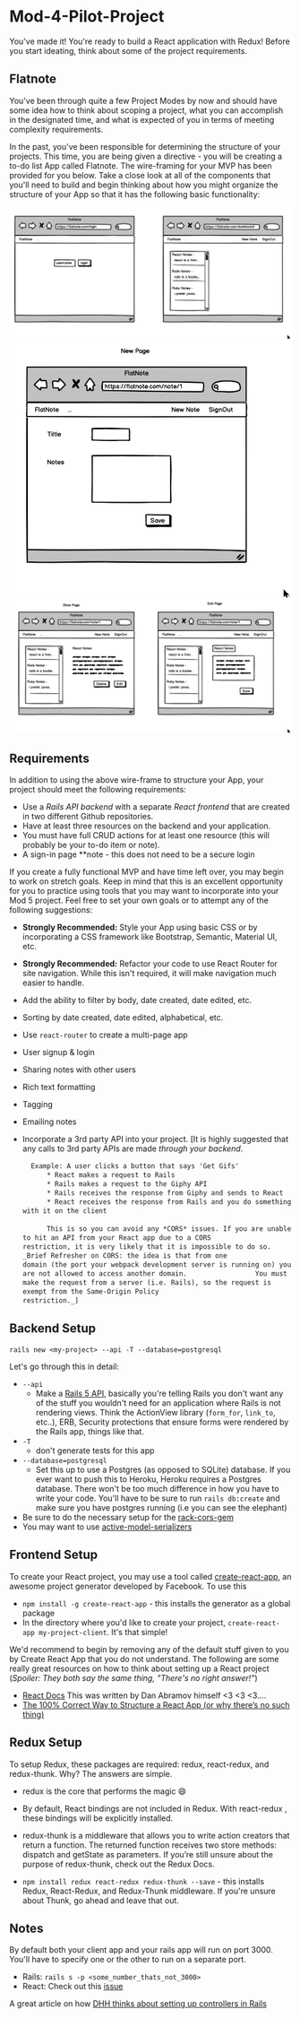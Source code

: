 # Mod-4-Pilot-Project 

You've made it! You're ready to build a React application with Redux! Before you start ideating, think about some of the project requirements. 

## Flatnote

You've been through quite a few Project Modes by now and should have some idea how to think about scoping a project, what you can accomplish in the designated time, and what is expected of you in terms of meeting complexity requirements.

In the past, you've been responsible for determining the structure of your projects. This time, you are being given a directive - you will be creating a to-do list App called Flatnote. The wire-framing for your MVP has been provided for you below. Take a close look at all of the components that you'll need to build and begin thinking about how you might organize the structure of your App so that it has the following basic functionality:


![wire-frame](Login_Home.png)
![new-note](New_note.png)
![show](Show_edit.png)

## Requirements

In addition to using the above wire-frame to structure your App, your project should meet the following requirements:

- Use a _Rails API backend_ with a separate _React frontend_ that are created in two different Github repositories.
- Have at least three resources on the backend and your application. 
- You must have full CRUD actions for at least one resource (this will probably be your to-do item or note).
- A sign-in page **note - this does not need to be a secure login 


If you create a fully functional MVP and have time left over, you may begin to work on stretch goals. Keep in mind that this is an excellent opportunity for you to practice using tools that you may want to incorporate into your Mod 5 project. Feel free to set your own goals or to attempt any of the following suggestions:

- **Strongly Recommended:** Style your App using basic CSS or by incorporating a CSS framework like Bootstrap, Semantic, Material UI, etc.
- **Strongly Recommended:** Refactor your code to use React Router for site navigation. While this isn't required, it will make navigation much easier to handle.
- Add the ability to filter by body, date created, date edited, etc.
- Sorting by date created, date edited, alphabetical, etc.
- Use `react-router` to create a multi-page app
- User signup & login
- Sharing notes with other users
- Rich text formatting
- Tagging
- Emailing notes
- Incorporate a 3rd party API into your project.
      [It is highly suggested that any calls to 3rd party APIs are made _through your backend_.

        Example: A user clicks a button that says 'Get Gifs'
            * React makes a request to Rails
            * Rails makes a request to the Giphy API
            * Rails receives the response from Giphy and sends to React
            * React receives the response from Rails and you do something with it on the client

            This is so you can avoid any *CORS* issues. If you are unable to hit an API from your React app due to a CORS                 restriction, it is very likely that it is impossible to do so. _Brief Refresher on CORS: the idea is that from one              domain (the port your webpack development server is running on) you are not allowed to access another domain.                 You must make the request from a server (i.e. Rails), so the request is exempt from the Same-Origin Policy                      restriction._]
            
       


## Backend Setup
```
rails new <my-project> --api -T --database=postgresql
```

Let's go through this in detail:

* `--api`
  *  Make a [Rails 5 API](http://edgeguides.rubyonrails.org/api_app.html), basically you're telling Rails you don't want any of the stuff you wouldn't need for an application where Rails is not rendering views. Think the ActionView library (`form_for`, `link_to`, etc..), ERB, Security protections that ensure forms were rendered by the Rails app, things like that.
* `-T`
  * don't generate tests for this app
* `--database=postgresql`
  * Set this up to use a Postgres (as opposed to SQLite) database. If you ever want to push this to Heroku, Heroku requires a Postgres database. There won't be too much difference in how you have to write your code. You'll have to be sure to run `rails db:create` and make sure you have postgres running (i.e you can see the elephant)
* Be sure to do the necessary setup for the [rack-cors-gem](https://github.com/cyu/rack-cors)
* You may want to use [active-model-serializers](https://github.com/rails-api/active_model_serializers/tree/0-10-stable)

## Frontend Setup
To create your React project, you may use a tool called [create-react-app](https://github.com/facebookincubator/create-react-app), an awesome project generator developed by Facebook. To use this
+ `npm install -g create-react-app` - this installs the generator as a global package
+ In the directory where you'd like to create your project, `create-react-app my-project-client`. It's that simple!

We'd recommend to begin by removing any of the default stuff given to you by Create React App that you do not understand. The following are some really great resources on how to think about setting up a React project (_Spoiler: They both say the same thing, "There's no right answer!"_)
* [React Docs](https://github.com/reactjs/reactjs.org/blob/71788c647daa07392a8156609fdbede8e9ed24f7/content/docs/faq-structure.md) This was written by Dan Abramov himself <3 <3 <3....
* [The 100% Correct Way to Structure a React App (or why there’s no such thing)](https://hackernoon.com/the-100-correct-way-to-structure-a-react-app-or-why-theres-no-such-thing-3ede534ef1ed)

## Redux Setup
To setup Redux, these packages are required: redux, react-redux, and redux-thunk. Why? The answers are simple.
+ redux is the core that performs the magic 😄
+ By default, React bindings are not included in Redux. With react-redux , these bindings will be explicitly installed.
+ redux-thunk is a middleware that allows you to write action creators that return a function. The returned function receives two store methods: dispatch and getState as parameters. If you’re still unsure about the purpose of redux-thunk, check out the Redux Docs.

+ `npm install redux react-redux redux-thunk --save` - this installs Redux, React-Redux, and Redux-Thunk middleware. If you're unsure about Thunk, go ahead and leave that out.



## Notes
By default both your client app and your rails app will run on port 3000. You'll have to specify one or the other to run on a separate port.
* Rails: `rails s -p <some_number_thats_not_3000>`
* React: Check out this [issue](https://github.com/facebookincubator/create-react-app/issues/1083)

A great article on how [DHH thinks about setting up controllers in Rails](http://jeromedalbert.com/how-dhh-organizes-his-rails-controllers/)
